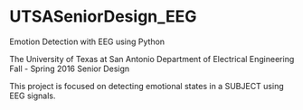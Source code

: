 # UTSASeniorDesign_EEG
Emotion Detection with EEG using Python

The University of Texas at San Antonio
Department of Electrical Engineering
Fall - Spring 2016 Senior Design

This project is focused on detecting emotional states in a SUBJECT using EEG signals.
